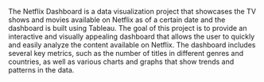 The Netflix Dashboard is a data visualization project that showcases the TV shows and movies available on Netflix as of a certain date and the dashboard is built using Tableau. The goal of this project is to provide an interactive and visually appealing dashboard that allows the user to quickly and easily analyze the content available on Netflix. The dashboard includes several key metrics, such as the number of titles in different genres and countries, as well as various charts and graphs that show trends and patterns in the data.
